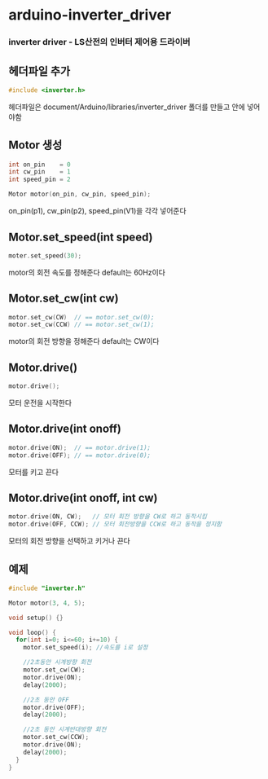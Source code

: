 # arduino-inverter_driver
### inverter driver - LS산전의 인버터 제어용 드라이버

## 헤더파일 추가
~~~c++
#include <inverter.h>
~~~
헤더파일은 document/Arduino/libraries/inverter_driver 폴더를 만들고 안에 넣어야함

## Motor 생성
~~~c++
int on_pin    = 0
int cw_pin    = 1
int speed_pin = 2

Motor motor(on_pin, cw_pin, speed_pin);
~~~
on_pin(p1), cw_pin(p2), speed_pin(V1)을 각각 넣어준다

## Motor.set_speed(int speed)
~~~c++
moter.set_speed(30);
~~~
motor의 회전 속도를 정해준다
default는 60Hz이다

## Motor.set_cw(int cw)
~~~c++
motor.set_cw(CW)  // == motor.set_cw(0);
motor.set_cw(CCW) // == motor.set_cw(1);
~~~
motor의 회전 방향을 정해준다
default는 CW이다

## Motor.drive()
~~~c++
motor.drive();
~~~
모터 운전을 시작한다

## Motor.drive(int onoff)
~~~c++
motor.drive(ON);  // == motor.drive(1);
motor.drive(OFF); // == motor.drive(0);
~~~
모터를 키고 끈다

## Motor.drive(int onoff, int cw)
~~~c++
motor.drive(ON, CW);   // 모터 회전 방향을 CW로 하고 동작시킴
motor.drive(OFF, CCW); // 모터 회전방향을 CCW로 하고 동작을 정지함
~~~
모터의 회전 방향을 선택하고 키거나 끈다

## 예제
~~~c++
#include "inverter.h"

Motor motor(3, 4, 5);

void setup() {}

void loop() {
  for(int i=0; i<=60; i+=10) {
    motor.set_speed(i); //속도를 i로 설정

    //2초동안 시계방향 회전
    motor.set_cw(CW); 
    motor.drive(ON);
    delay(2000);

    //2초 동안 OFF
    motor.drive(OFF);
    delay(2000);

    //2초 동안 시계반대방향 회전
    motor.set_cw(CCW);
    motor.drive(ON);
    delay(2000);
  }
}
~~~
